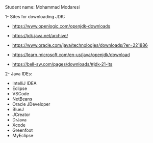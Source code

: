 Student name: Mohammad Modaresi

1- Sites for downloading JDK:

- https://www.openlogic.com/openjdk-downloads

- https://jdk.java.net/archive/

- https://www.oracle.com/java/technologies/downloads/?er=221886

- https://learn.microsoft.com/en-us/java/openjdk/download

- https://bell-sw.com/pages/downloads/#jdk-21-lts


2- Java IDEs:
- IntelliJ IDEA
- Eclipse
- VSCode
- NetBeans
- Oracle JDeveloper
- BlueJ
- JCreator
- DrJava
- Xcode
- Greenfoot
- MyEclipse

